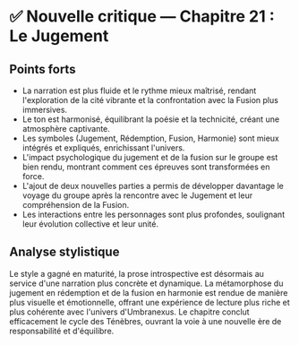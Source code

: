 # ✅ Nouvelle critique — Chapitre 21 : Le Jugement

## Points forts
- La narration est plus fluide et le rythme mieux maîtrisé, rendant l'exploration de la cité vibrante et la confrontation avec la Fusion plus immersives.
- Le ton est harmonisé, équilibrant la poésie et la technicité, créant une atmosphère captivante.
- Les symboles (Jugement, Rédemption, Fusion, Harmonie) sont mieux intégrés et expliqués, enrichissant l'univers.
- L'impact psychologique du jugement et de la fusion sur le groupe est bien rendu, montrant comment ces épreuves sont transformées en force.
- L'ajout de deux nouvelles parties a permis de développer davantage le voyage du groupe après la rencontre avec le Jugement et leur compréhension de la Fusion.
- Les interactions entre les personnages sont plus profondes, soulignant leur évolution collective et leur unité.

## Analyse stylistique
Le style a gagné en maturité, la prose introspective est désormais au service d'une narration plus concrète et dynamique. La métamorphose du jugement en rédemption et de la fusion en harmonie est rendue de manière plus visuelle et émotionnelle, offrant une expérience de lecture plus riche et plus cohérente avec l'univers d'Umbranexus. Le chapitre conclut efficacement le cycle des Ténèbres, ouvrant la voie à une nouvelle ère de responsabilité et d'équilibre.